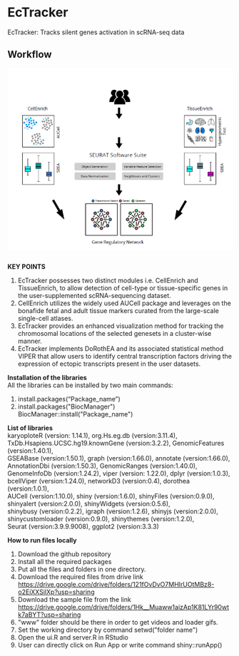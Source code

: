 # EcTracker
EcTracker: Tracks silent genes activation in scRNA-seq data
## Workflow
<img src="main/www/workflow.PNG"> <br/>
###
**KEY POINTS**<br/> 
1. EcTracker possesses two distinct modules i.e. CellEnrich and TissueEnrich, to allow detection of cell-type or tissue-specific genes in the user-supplemented scRNA-sequencing dataset.
2. CellEnrich utilizes the widely used AUCell package and leverages on the bonafide fetal and adult tissue markers curated from the large-scale single-cell atlases.
3. EcTracker provides an enhanced visualization method for tracking the chromosomal locations of the selected genesets in a cluster-wise manner. 
4. EcTracker implements DoRothEA and its associated statistical method VIPER that allow users to identify central transcription factors driving the expression of ectopic transcripts present in the user datasets.

**Installation of the libraries** <br/>
All the libraries can be installed by two main commands: <br/>
1. install.packages(“Package_name”) <br/>
2. install.packages("BiocManager") <br/>
   BiocManager::install("Package_name")<br/>

**List of libraries**<br/>
karyoploteR (version: 1.14.1), org.Hs.eg.db (version:3.11.4), TxDb.Hsapiens.UCSC.hg19.knownGene (version:3.2.2), GenomicFeatures (version:1.40.1),<br/>                 GSEABase (version:1.50.1), graph (version:1.66.0), annotate (version:1.66.0), AnnotationDbi (version:1.50.3), GenomicRanges (version:1.40.0),<br/>                    GenomeInfoDb (version:1.24.2), viper (version: 1.22.0), dplyr (version:1.0.3), bcellViper (version:1.24.0), networkD3 (version:0.4), dorothea (version:1.0.1),<br/>                    AUCell (version:1.10.0), shiny (version:1.6.0), shinyFiles (version:0.9.0), shinyalert (version:2.0.0), shinyWidgets (version:0.5.6),<br/>                                           shinybusy (version:0.2.2), igraph (version:1.2.6), shinyjs (version:2.0.0), shinycustomloader (version:0.9.0), shinythemes (version:1.2.0),<br/>                      Seurat (version:3.9.9.9008), ggplot2 (version:3.3.3)<br/>                                                     


**How to run files locally** <br/>
1. Download the github repository <br/>
2. Install all the required packages <br/>
3. Put all the files and folders in one directory.<br/>
4. Download the required files from drive link <br/> https://drive.google.com/drive/folders/121fOvDvO7MHIrUOtMBz8-o2EiXXSilXp?usp=sharing <br/>
5. Download the sample file from the link https://drive.google.com/drive/folders/1Hk__Muaww1aizAp1K81LYr90wtk7aBYT?usp=sharing <br/>
6. "www" folder should be there in order to get videos and loader gifs. <br/>
7. Set the working directory by command setwd("folder name") <br/>
8. Open the ui.R and server.R in RStudio <br/>
9. User can directly click on Run App or write command shiny::runApp()

